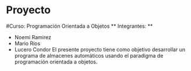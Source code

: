 # Proyecto
#Curso: Programación Orientada a Objetos
** Integrantes: **
- Noemi Ramirez
- Mario Ríos
- Lucero Condor
El presente proyecto tiene como objetivo desarrollar un programa de almacenes automáticos usando el paradigma de programación orientada a objetos.
